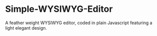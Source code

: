 # Simple-WYSIWYG-Editor
A feather weight WYSIWYG editor, coded in plain Javascript featuring a light elegant design.
